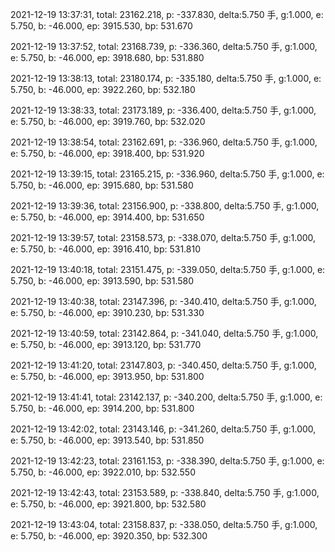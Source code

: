 2021-12-19 13:37:31, total: 23162.218, p: -337.830, delta:5.750 手, g:1.000, e: 5.750, b: -46.000, ep: 3915.530, bp: 531.670

2021-12-19 13:37:52, total: 23168.739, p: -336.360, delta:5.750 手, g:1.000, e: 5.750, b: -46.000, ep: 3918.680, bp: 531.880

2021-12-19 13:38:13, total: 23180.174, p: -335.180, delta:5.750 手, g:1.000, e: 5.750, b: -46.000, ep: 3922.260, bp: 532.180

2021-12-19 13:38:33, total: 23173.189, p: -336.400, delta:5.750 手, g:1.000, e: 5.750, b: -46.000, ep: 3919.760, bp: 532.020

2021-12-19 13:38:54, total: 23162.691, p: -336.960, delta:5.750 手, g:1.000, e: 5.750, b: -46.000, ep: 3918.400, bp: 531.920

2021-12-19 13:39:15, total: 23165.215, p: -336.960, delta:5.750 手, g:1.000, e: 5.750, b: -46.000, ep: 3915.680, bp: 531.580

2021-12-19 13:39:36, total: 23156.900, p: -338.800, delta:5.750 手, g:1.000, e: 5.750, b: -46.000, ep: 3914.400, bp: 531.650

2021-12-19 13:39:57, total: 23158.573, p: -338.070, delta:5.750 手, g:1.000, e: 5.750, b: -46.000, ep: 3916.410, bp: 531.810

2021-12-19 13:40:18, total: 23151.475, p: -339.050, delta:5.750 手, g:1.000, e: 5.750, b: -46.000, ep: 3913.590, bp: 531.580

2021-12-19 13:40:38, total: 23147.396, p: -340.410, delta:5.750 手, g:1.000, e: 5.750, b: -46.000, ep: 3910.230, bp: 531.330

2021-12-19 13:40:59, total: 23142.864, p: -341.040, delta:5.750 手, g:1.000, e: 5.750, b: -46.000, ep: 3913.120, bp: 531.770

2021-12-19 13:41:20, total: 23147.803, p: -340.450, delta:5.750 手, g:1.000, e: 5.750, b: -46.000, ep: 3913.950, bp: 531.800

2021-12-19 13:41:41, total: 23142.137, p: -340.200, delta:5.750 手, g:1.000, e: 5.750, b: -46.000, ep: 3914.200, bp: 531.800

2021-12-19 13:42:02, total: 23143.146, p: -341.260, delta:5.750 手, g:1.000, e: 5.750, b: -46.000, ep: 3913.540, bp: 531.850

2021-12-19 13:42:23, total: 23161.153, p: -338.390, delta:5.750 手, g:1.000, e: 5.750, b: -46.000, ep: 3922.010, bp: 532.550

2021-12-19 13:42:43, total: 23153.589, p: -338.840, delta:5.750 手, g:1.000, e: 5.750, b: -46.000, ep: 3921.800, bp: 532.580

2021-12-19 13:43:04, total: 23158.837, p: -338.050, delta:5.750 手, g:1.000, e: 5.750, b: -46.000, ep: 3920.350, bp: 532.300